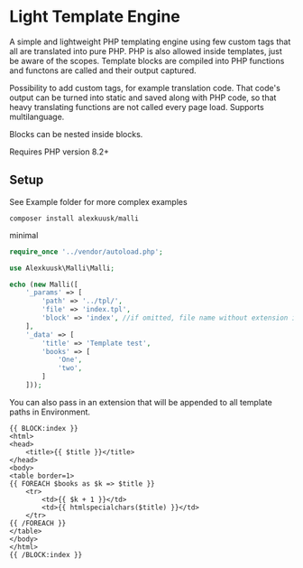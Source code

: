 Light Template Engine
=====

A simple and lightweight PHP templating engine using few custom tags that all are translated into pure PHP.
PHP is also allowed inside templates, just be aware of the scopes. Template blocks are compiled into PHP functions and functons are called and their output captured.

Possibility to add custom tags, for example translation code. That code's output can be turned into static and saved along with PHP code, so that heavy translating functions are not called every page load.
Supports multilanguage.

Blocks can be nested inside blocks.

Requires PHP version 8.2+

Setup
-----
See Example folder for more complex examples

```
composer install alexkuusk/malli
```

minimal
```php
require_once '../vendor/autoload.php';

use Alexkuusk\Malli\Malli;

echo (new Malli([
    '_params' => [
        'path' => '../tpl/',
        'file' => 'index.tpl',
        'block' => 'index', //if omitted, file name without extension is used
    ],
    '_data' => [
        'title' => 'Template test',
        'books' => [
            'One', 
            'two',
        ]
    ]));
```

You can also pass in an extension that will be appended to all template paths in Environment.

```tpl
{{ BLOCK:index }}
<html>
<head>
    <title>{{ $title }}</title>
</head> 
<body>
<table border=1> 
{{ FOREACH $books as $k => $title }}
    <tr>
        <td>{{ $k + 1 }}</td>
        <td>{{ htmlspecialchars($title) }}</td>
    </tr>
{{ /FOREACH }}
</table>
</body>
</html>
{{ /BLOCK:index }}
```
